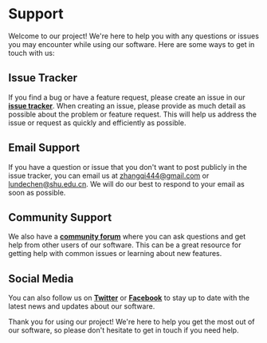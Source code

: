 # Support

Welcome to our project! We're here to help you with any questions or issues you may encounter while using our software. Here are some ways to get in touch with us:

## **Issue Tracker**

If you find a bug or have a feature request, please create an issue in our **[issue tracker](https://github.com/ocademy-ai/machine-learning/issues)**. When creating an issue, please provide as much detail as possible about the problem or feature request. This will help us address the issue or request as quickly and efficiently as possible.

## **Email Support**

If you have a question or issue that you don't want to post publicly in the issue tracker, you can email us at [zhangqi444@gmail.com](mailto:zhangqi444@gmail.com) or [lundechen@shu.edu.cn](mailto:lundechen@shu.edu.cn). We will do our best to respond to your email as soon as possible.

## **Community Support**

We also have a **[community forum](https://TODO)** where you can ask questions and get help from other users of our software. This can be a great resource for getting help with common issues or learning about new features.

## **Social Media**

You can also follow us on **[Twitter](https://TODO)** or **[Facebook](https://TODO)** to stay up to date with the latest news and updates about our software.

Thank you for using our project! We're here to help you get the most out of our software, so please don't hesitate to get in touch if you need help.
